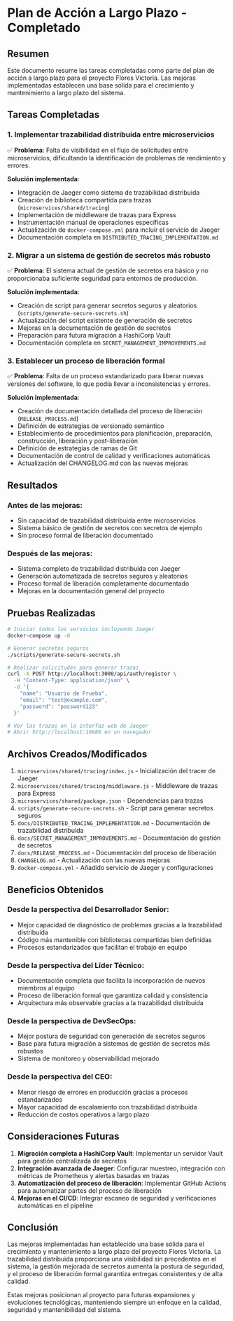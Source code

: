 # Plan de Acción a Largo Plazo - Completado

## Resumen

Este documento resume las tareas completadas como parte del plan de acción a largo plazo para el
proyecto Flores Victoria. Las mejoras implementadas establecen una base sólida para el crecimiento y
mantenimiento a largo plazo del sistema.

## Tareas Completadas

### 1. Implementar trazabilidad distribuida entre microservicios

✅ **Problema**: Falta de visibilidad en el flujo de solicitudes entre microservicios, dificultando
la identificación de problemas de rendimiento y errores.

**Solución implementada**:

- Integración de Jaeger como sistema de trazabilidad distribuida
- Creación de biblioteca compartida para trazas (`microservices/shared/tracing`)
- Implementación de middleware de trazas para Express
- Instrumentación manual de operaciones específicas
- Actualización de `docker-compose.yml` para incluir el servicio de Jaeger
- Documentación completa en `DISTRIBUTED_TRACING_IMPLEMENTATION.md`

### 2. Migrar a un sistema de gestión de secretos más robusto

✅ **Problema**: El sistema actual de gestión de secretos era básico y no proporcionaba suficiente
seguridad para entornos de producción.

**Solución implementada**:

- Creación de script para generar secretos seguros y aleatorios
  (`scripts/generate-secure-secrets.sh`)
- Actualización del script existente de generación de secretos
- Mejoras en la documentación de gestión de secretos
- Preparación para futura migración a HashiCorp Vault
- Documentación completa en `SECRET_MANAGEMENT_IMPROVEMENTS.md`

### 3. Establecer un proceso de liberación formal

✅ **Problema**: Falta de un proceso estandarizado para liberar nuevas versiones del software, lo
que podía llevar a inconsistencias y errores.

**Solución implementada**:

- Creación de documentación detallada del proceso de liberación (`RELEASE_PROCESS.md`)
- Definición de estrategias de versionado semántico
- Establecimiento de procedimientos para planificación, preparación, construcción, liberación y
  post-liberación
- Definición de estrategias de ramas de Git
- Documentación de control de calidad y verificaciones automáticas
- Actualización del CHANGELOG.md con las nuevas mejoras

## Resultados

### Antes de las mejoras:

- Sin capacidad de trazabilidad distribuida entre microservicios
- Sistema básico de gestión de secretos con secretos de ejemplo
- Sin proceso formal de liberación documentado

### Después de las mejoras:

- Sistema completo de trazabilidad distribuida con Jaeger
- Generación automatizada de secretos seguros y aleatorios
- Proceso formal de liberación completamente documentado
- Mejoras en la documentación general del proyecto

## Pruebas Realizadas

```bash
# Iniciar todos los servicios incluyendo Jaeger
docker-compose up -d

# Generar secretos seguros
./scripts/generate-secure-secrets.sh

# Realizar solicitudes para generar trazas
curl -X POST http://localhost:3000/api/auth/register \
  -H "Content-Type: application/json" \
  -d '{
    "name": "Usuario de Prueba",
    "email": "test@example.com",
    "password": "password123"
  }'

# Ver las trazas en la interfaz web de Jaeger
# Abrir http://localhost:16686 en un navegador
```

## Archivos Creados/Modificados

1. `microservices/shared/tracing/index.js` - Inicialización del tracer de Jaeger
2. `microservices/shared/tracing/middleware.js` - Middleware de trazas para Express
3. `microservices/shared/package.json` - Dependencias para trazas
4. `scripts/generate-secure-secrets.sh` - Script para generar secretos seguros
5. `docs/DISTRIBUTED_TRACING_IMPLEMENTATION.md` - Documentación de trazabilidad distribuida
6. `docs/SECRET_MANAGEMENT_IMPROVEMENTS.md` - Documentación de gestión de secretos
7. `docs/RELEASE_PROCESS.md` - Documentación del proceso de liberación
8. `CHANGELOG.md` - Actualización con las nuevas mejoras
9. `docker-compose.yml` - Añadido servicio de Jaeger y configuraciones

## Beneficios Obtenidos

### Desde la perspectiva del Desarrollador Senior:

- Mejor capacidad de diagnóstico de problemas gracias a la trazabilidad distribuida
- Código más mantenible con bibliotecas compartidas bien definidas
- Procesos estandarizados que facilitan el trabajo en equipo

### Desde la perspectiva del Líder Técnico:

- Documentación completa que facilita la incorporación de nuevos miembros al equipo
- Proceso de liberación formal que garantiza calidad y consistencia
- Arquitectura más observable gracias a la trazabilidad distribuida

### Desde la perspectiva de DevSecOps:

- Mejor postura de seguridad con generación de secretos seguros
- Base para futura migración a sistemas de gestión de secretos más robustos
- Sistema de monitoreo y observabilidad mejorado

### Desde la perspectiva del CEO:

- Menor riesgo de errores en producción gracias a procesos estandarizados
- Mayor capacidad de escalamiento con trazabilidad distribuida
- Reducción de costos operativos a largo plazo

## Consideraciones Futuras

1. **Migración completa a HashiCorp Vault**: Implementar un servidor Vault para gestión centralizada
   de secretos
2. **Integración avanzada de Jaeger**: Configurar muestreo, integración con métricas de Prometheus y
   alertas basadas en trazas
3. **Automatización del proceso de liberación**: Implementar GitHub Actions para automatizar partes
   del proceso de liberación
4. **Mejoras en el CI/CD**: Integrar escaneo de seguridad y verificaciones automáticas en el
   pipeline

## Conclusión

Las mejoras implementadas han establecido una base sólida para el crecimiento y mantenimiento a
largo plazo del proyecto Flores Victoria. La trazabilidad distribuida proporciona una visibilidad
sin precedentes en el sistema, la gestión mejorada de secretos aumenta la postura de seguridad, y el
proceso de liberación formal garantiza entregas consistentes y de alta calidad.

Estas mejoras posicionan al proyecto para futuras expansiones y evoluciones tecnológicas,
manteniendo siempre un enfoque en la calidad, seguridad y mantenibilidad del sistema.
